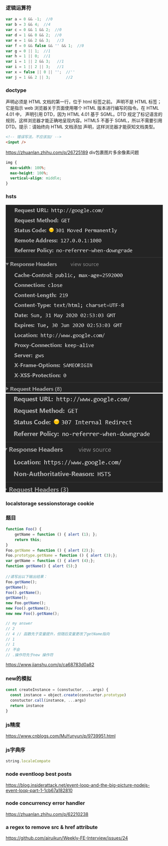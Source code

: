 ### 逻辑运算符
```js
var a = 0 && -1;  //0
var b = 3 && 4;  //4
var c = 0 && 1 && 2;  //0
var d = 1 && 0 && 2;  //0
var e = 1 && 2 && 3;   //3
var f = 0 && false && '' && 1;  //0
var g = 0 || 1;  //1
var h = 1 || 0;  //1
var i = 1 || 2 && 3;   //1
var i = 1 || 2 || 3;   //1
var x = false || 0 || '';  //''
var j = 1 && 2 || 3;       //2
```
### doctype
<!DOCTYPE> 声明必须是 HTML 文档的第一行，位于 html 标签之前。<!DOCTYPE> 声明不是 HTML 标签；它是指示 web 浏览器关于页面使用哪个 HTML 版本进行编写的指令。在 HTML 4.01 中，<!DOCTYPE> 声明引用 DTD，因为 HTML 4.01 基于 SGML。DTD 规定了标记语言的规则，这样浏览器才能正确地呈现内容。HTML5 不基于 SGML，所以不需要引用 DTD。提示：请始终向 HTML 文档添加 <!DOCTYPE> 声明，这样浏览器才能获知文档类型。

```html
<!-- 错误写法，不应该加/ -->
<input />
```
https://zhuanlan.zhihu.com/p/26725189
div包裹图片多余像素问题
```css
img {
  max-width: 100%;
  max-height: 100%;
  vertical-align: middle;
}
```

### hsts
![img](https://github.com/result17/blog/blob/master/imgs/http2https.png?raw=true)
![img](https://github.com/result17/blog/blob/master/imgs/hsts.png?raw=true)

### localstorage sessionstorage cookie

### 题目
```js
function Foo() {
    getName = function () { alert (1); };
    return this;
}
Foo.getName = function () { alert (2);};
Foo.prototype.getName = function () { alert (3);};
var getName = function () { alert (4);};
function getName() { alert (5);}

//请写出以下输出结果：
Foo.getName();
getName();
Foo().getName();
getName();
new Foo.getName();
new Foo().getName();
new new Foo().getName();
```
```js
// my answer
// 2
// 4 // 函数先于变量提升，但随后变量更改了getName指向
// 1
// 1
// 不会
// .操作符先于new 操作符
```
https://www.jianshu.com/p/ca68783d0a82

### new的模拟
```js
const createInstance = (constuctor, ...args) {
  const instance = object.create(constuctor.prototype)
  constuctor.call(instance, ...args)
  return instance
}
```
### js精度
https://www.cnblogs.com/MuYunyun/p/9739951.html

### js字典序
```js
string.localeCompate
```

### node eventloop best posts
https://blog.insiderattack.net/event-loop-and-the-big-picture-nodejs-event-loop-part-1-1cb67a182810

### node concurrency error handler
https://zhuanlan.zhihu.com/p/62210238

### a regex to remove src & href attribute
https://github.com/airuikun/Weekly-FE-Interview/issues/24